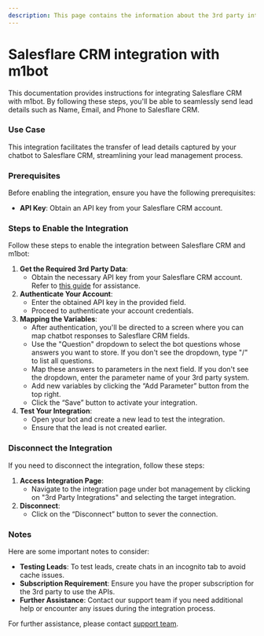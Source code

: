 ```yaml
---
description: This page contains the information about the 3rd party integrations.
---
```


# Salesflare CRM integration with m1bot

This documentation provides instructions for integrating Salesflare CRM with m1bot. By following these steps, you'll be able to seamlessly send lead details such as Name, Email, and Phone to Salesflare CRM.

### Use Case

This integration facilitates the transfer of lead details captured by your chatbot to Salesflare CRM, streamlining your lead management process.

### Prerequisites

Before enabling the integration, ensure you have the following prerequisites:

* **API Key**: Obtain an API key from your Salesflare CRM account.

### Steps to Enable the Integration

Follow these steps to enable the integration between Salesflare CRM and m1bot:

1. **Get the Required 3rd Party Data**:
   * Obtain the necessary API key from your Salesflare CRM account. Refer to [this guide](https://howto.salesflare.com/en/articles/1017460-do-you-have-an-api) for assistance.
2. **Authenticate Your Account**:
   * Enter the obtained API key in the provided field.
   * Proceed to authenticate your account credentials.
3. **Mapping the Variables**:
   * After authentication, you'll be directed to a screen where you can map chatbot responses to Salesflare CRM fields.
   * Use the "Question" dropdown to select the bot questions whose answers you want to store. If you don't see the dropdown, type "/" to list all questions.
   * Map these answers to parameters in the next field. If you don't see the dropdown, enter the parameter name of your 3rd party system.
   * Add new variables by clicking the “Add Parameter” button from the top right.
   * Click the “Save” button to activate your integration.
4. **Test Your Integration**:
   * Open your bot and create a new lead to test the integration.
   * Ensure that the lead is not created earlier.

### Disconnect the Integration

If you need to disconnect the integration, follow these steps:

1. **Access Integration Page**:
   * Navigate to the integration page under bot management by clicking on "3rd Party Integrations" and selecting the target integration.
2. **Disconnect**:
   * Click on the “Disconnect” button to sever the connection.

### Notes

Here are some important notes to consider:

* **Testing Leads**: To test leads, create chats in an incognito tab to avoid cache issues.
* **Subscription Requirement**: Ensure you have the proper subscription for the 3rd party to use the APIs.
* **Further Assistance**: Contact our support team if you need additional help or encounter any issues during the integration process.

For further assistance, please contact [support team](mailto:m1bot.support@mark1.ai).
